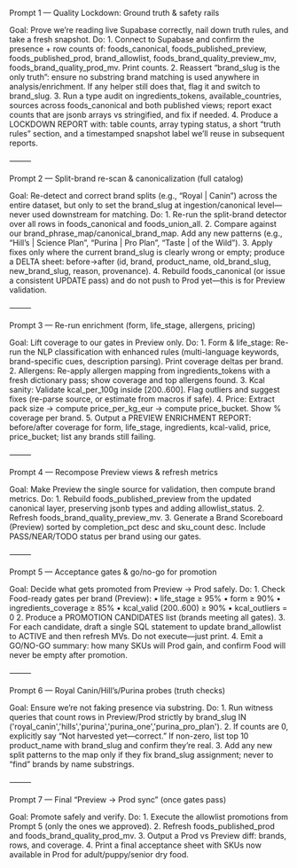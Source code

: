 Prompt 1 — Quality Lockdown: Ground truth & safety rails

Goal: Prove we’re reading live Supabase correctly, nail down truth rules, and take a fresh snapshot.
Do:
	1.	Connect to Supabase and confirm the presence + row counts of: foods_canonical, foods_published_preview, foods_published_prod, brand_allowlist, foods_brand_quality_preview_mv, foods_brand_quality_prod_mv. Print counts.
	2.	Reassert “brand_slug is the only truth”: ensure no substring brand matching is used anywhere in analysis/enrichment. If any helper still does that, flag it and switch to brand_slug.
	3.	Run a type audit on ingredients_tokens, available_countries, sources across foods_canonical and both published views; report exact counts that are jsonb arrays vs stringified, and fix if needed.
	4.	Produce a LOCKDOWN REPORT with: table counts, array typing status, a short “truth rules” section, and a timestamped snapshot label we’ll reuse in subsequent reports.

⸻

Prompt 2 — Split-brand re-scan & canonicalization (full catalog)

Goal: Re-detect and correct brand splits (e.g., “Royal | Canin”) across the entire dataset, but only to set the brand_slug at ingestion/canonical level—never used downstream for matching.
Do:
	1.	Re-run the split-brand detector over all rows in foods_canonical and foods_union_all.
	2.	Compare against our brand_phrase_map/canonical_brand_map. Add any new patterns (e.g., “Hill’s | Science Plan”, “Purina | Pro Plan”, “Taste | of the Wild”).
	3.	Apply fixes only where the current brand_slug is clearly wrong or empty; produce a DELTA sheet: before→after (id, brand, product_name, old_brand_slug, new_brand_slug, reason, provenance).
	4.	Rebuild foods_canonical (or issue a consistent UPDATE pass) and do not push to Prod yet—this is for Preview validation.

⸻

Prompt 3 — Re-run enrichment (form, life_stage, allergens, pricing)

Goal: Lift coverage to our gates in Preview only.
Do:
	1.	Form & life_stage: Re-run the NLP classification with enhanced rules (multi-language keywords, brand-specific cues, description parsing). Print coverage deltas per brand.
	2.	Allergens: Re-apply allergen mapping from ingredients_tokens with a fresh dictionary pass; show coverage and top allergens found.
	3.	Kcal sanity: Validate kcal_per_100g inside [200..600]. Flag outliers and suggest fixes (re-parse source, or estimate from macros if safe).
	4.	Price: Extract pack size → compute price_per_kg_eur → compute price_bucket. Show % coverage per brand.
	5.	Output a PREVIEW ENRICHMENT REPORT: before/after coverage for form, life_stage, ingredients, kcal-valid, price, price_bucket; list any brands still failing.

⸻

Prompt 4 — Recompose Preview views & refresh metrics

Goal: Make Preview the single source for validation, then compute brand metrics.
Do:
	1.	Rebuild foods_published_preview from the updated canonical layer, preserving jsonb types and adding allowlist_status.
	2.	Refresh foods_brand_quality_preview_mv.
	3.	Generate a Brand Scoreboard (Preview) sorted by completion_pct desc and sku_count desc. Include PASS/NEAR/TODO status per brand using our gates.

⸻

Prompt 5 — Acceptance gates & go/no-go for promotion

Goal: Decide what gets promoted from Preview → Prod safely.
Do:
	1.	Check Food-ready gates per brand (Preview):
	•	life_stage ≥ 95%
	•	form ≥ 90%
	•	ingredients_coverage ≥ 85%
	•	kcal_valid (200..600) ≥ 90%
	•	kcal_outliers = 0
	2.	Produce a PROMOTION CANDIDATES list (brands meeting all gates).
	3.	For each candidate, draft a single SQL statement to update brand_allowlist to ACTIVE and then refresh MVs. Do not execute—just print.
	4.	Emit a GO/NO-GO summary: how many SKUs will Prod gain, and confirm Food will never be empty after promotion.

⸻

Prompt 6 — Royal Canin/Hill’s/Purina probes (truth checks)

Goal: Ensure we’re not faking presence via substring.
Do:
	1.	Run witness queries that count rows in Preview/Prod strictly by brand_slug IN ('royal_canin','hills','purina','purina_one','purina_pro_plan').
	2.	If counts are 0, explicitly say “Not harvested yet—correct.” If non-zero, list top 10 product_name with brand_slug and confirm they’re real.
	3.	Add any new split patterns to the map only if they fix brand_slug assignment; never to “find” brands by name substrings.

⸻

Prompt 7 — Final “Preview → Prod sync” (once gates pass)

Goal: Promote safely and verify.
Do:
	1.	Execute the allowlist promotions from Prompt 5 (only the ones we approved).
	2.	Refresh foods_published_prod and foods_brand_quality_prod_mv.
	3.	Output a Prod vs Preview diff: brands, rows, and coverage.
	4.	Print a final acceptance sheet with SKUs now available in Prod for adult/puppy/senior dry food.